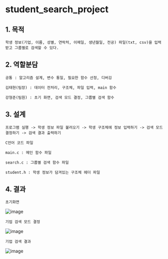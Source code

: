 # student_search_project

## 1. 목적

    학생 정보(기업, 이름, 성별, 연락처, 이메일, 생년월일, 전공) 파일(txt, csv)을 입력 받고 그룹별로 검색할 수 있다.

## 2. 역할분담

    공통 : 알고리즘 설계, 변수 통일, 필요한 함수 선정, 디버깅

    김태현(팀장) : 데이터 전처리, 구조체, 파일 입력, main 함수

    강형준(팀원) : 초기 화면, 검색 모드 결정, 그룹별 검색 함수

## 3. 설계

    프로그램 실행 -> 학생 정보 파일 불러오기 -> 학생 구조체에 정보 입력하기 -> 검색 모드 결정하기 -> 검색 결과 출력하기
   
    C언어 코드 파일

    main.c : 메인 함수 파일

    search.c : 그룹별 검색 함수 파일

    student.h : 학생 정보가 담겨있는 구조체 헤더 파일

## 4. 결과

    초기화면
   
   ![image](https://user-images.githubusercontent.com/62055003/119252389-e98aec00-bbe6-11eb-9b3a-9f558434feef.png)
   
    기업 검색 모드 결정
   
   ![image](https://user-images.githubusercontent.com/62055003/119252439-3bcc0d00-bbe7-11eb-8863-4d9729380839.png)
   
    기업 검색 결과
   
   ![image](https://user-images.githubusercontent.com/62055003/119252456-4dadb000-bbe7-11eb-875d-04163325e353.png)
